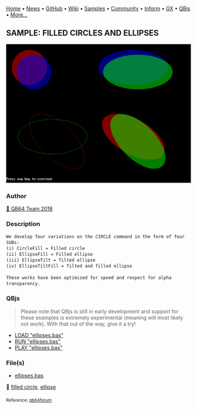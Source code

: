 [Home](https://qb64.com) • [News](../../news.md) • [GitHub](https://github.com/QB64Official/qb64) • [Wiki](https://github.com/QB64Official/qb64/wiki) • [Samples](../../samples.md) • [Community](../../community.md) • [Inform](../../inform.md) • [GX](../../gx.md) • [QBjs](../../qbjs.md) • [More...](../../more.md)

## SAMPLE: FILLED CIRCLES AND ELLIPSES

![ellipses.png](img/ellipses.png)

### Author

[🐝 QB64 Team 2018](../qb64-team-2018.md) 

### Description

```text
We develop four variations on the CIRCLE command in the form of four SUBs:
(i) CircleFill = Filled circle
(ii) EllipseFill = Filled ellipse
(iii) EllipseTilt = Tilted ellipse
(iv) EllipseTiltFill = Tilted and filled ellipse

These works have been optimized for speed and respect for alpha transparency.
```

### QBjs

> Please note that QBjs is still in early development and support for these examples is extremely experimental (meaning will most likely not work). With that out of the way, give it a try!

* [LOAD "ellipses.bas"](https://v6p9d9t4.ssl.hwcdn.net/html/5963335/index.html?src=https://qb64.com/samples/filled-circles-and-ellipses/src/ellipses.bas)
* [RUN "ellipses.bas"](https://v6p9d9t4.ssl.hwcdn.net/html/5963335/index.html?mode=auto&src=https://qb64.com/samples/filled-circles-and-ellipses/src/ellipses.bas)
* [PLAY "ellipses.bas"](https://v6p9d9t4.ssl.hwcdn.net/html/5963335/index.html?mode=play&src=https://qb64.com/samples/filled-circles-and-ellipses/src/ellipses.bas)

### File(s)

* [ellipses.bas](src/ellipses.bas)

🔗 [filled circle](../filled-circle.md), [ellipse](../ellipse.md)


<sub>Reference: [qb64forum](https://qb64forum.alephc.xyz/index.php?topic=4213.0) </sub>
